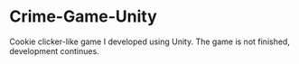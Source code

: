 # Crime-Game-Unity
Cookie clicker-like game I developed using Unity. The game is not finished, development continues.
